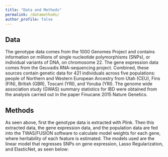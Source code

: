 ```yaml
---
title: "Data and Methods"
permalink: /datamethods/
author_profile: false
---
```


Data
------

The genotype data comes from the 1000 Genomes Project and contains information on millions of single nucleotide polymorphisms (SNPs), or individual variants of DNA, on chromosome 22. The gene expression data comes from the Geuvadis RNA-sequencing project. Combined, these sources contain genetic data for 421 individuals across five populations: people of Northern and Western European Ancestry from Utah (CEU), Fins (FIN), British (GBR), Toscani (YRI), and Yoruba (YRI). The genome wide association study (GWAS) summary statistics for IBD were obtained from the analysis carried out in the paper Finucane 2015 Nature Genetics.

Methods
------

As seen above, first the genotype data is extracted with Plink. Then this extracted data, the gene expression data, and the population data are fed into the TWAS/FUSION software to calculate model weights for each gene, where heritability of each feature is estimated. The models used are the linear model that regresses SNPs on gene expression, Lasso Regularization, and ElasticNet, as seen below:
